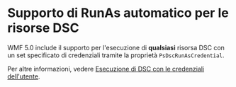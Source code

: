 # Supporto di RunAs automatico per le risorse DSC

WMF 5.0 include il supporto per l'esecuzione di **qualsiasi** risorsa DSC con un set specificato di credenziali tramite la proprietà `PsDscRunAsCredential`. 

Per altre informazioni, vedere [Esecuzione di DSC con le credenziali dell'utente](../dsc/runAsUser.md).

<!--HONumber=Jun16_HO4-->


